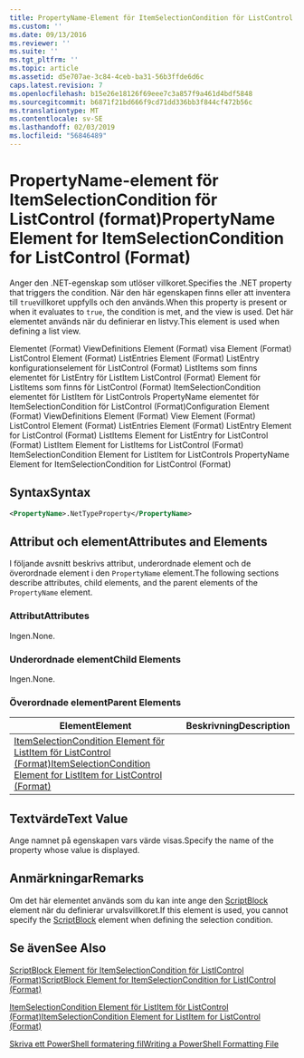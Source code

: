 ```yaml
---
title: PropertyName-Element för ItemSelectionCondition för ListControl (Format) | Microsoft Docs
ms.custom: ''
ms.date: 09/13/2016
ms.reviewer: ''
ms.suite: ''
ms.tgt_pltfrm: ''
ms.topic: article
ms.assetid: d5e707ae-3c84-4ceb-ba31-56b3ffde6d6c
caps.latest.revision: 7
ms.openlocfilehash: b15e26e18126f69eee7c3a857f9a461d4bdf5848
ms.sourcegitcommit: b6871f21bd666f9cd71dd336bb3f844cf472b56c
ms.translationtype: MT
ms.contentlocale: sv-SE
ms.lasthandoff: 02/03/2019
ms.locfileid: "56846489"
---
```

# <a name="propertyname-element-for-itemselectioncondition-for-listcontrol-format"></a><span data-ttu-id="0440b-102">PropertyName-element för ItemSelectionCondition för ListControl (format)</span><span class="sxs-lookup"><span data-stu-id="0440b-102">PropertyName Element for ItemSelectionCondition for ListControl (Format)</span></span>

<span data-ttu-id="0440b-103">Anger den .NET-egenskap som utlöser villkoret.</span><span class="sxs-lookup"><span data-stu-id="0440b-103">Specifies the .NET property that triggers the condition.</span></span> <span data-ttu-id="0440b-104">När den här egenskapen finns eller att inventera till `true`villkoret uppfylls och den används.</span><span class="sxs-lookup"><span data-stu-id="0440b-104">When this property is present or when it evaluates to `true`, the condition is met, and the view is used.</span></span> <span data-ttu-id="0440b-105">Det här elementet används när du definierar en listvy.</span><span class="sxs-lookup"><span data-stu-id="0440b-105">This element is used when defining a list view.</span></span>

<span data-ttu-id="0440b-106">Elementet (Format) ViewDefinitions Element (Format) visa Element (Format) ListControl Element (Format) ListEntries Element (Format) ListEntry konfigurationselement för ListControl (Format) ListItems som finns elementet för ListEntry för ListItem ListControl (Format) Element för ListItems som finns för ListControl (Format) ItemSelectionCondition elementet för ListItem för ListControls PropertyName elementet för ItemSelectionCondition för ListControl (Format)</span><span class="sxs-lookup"><span data-stu-id="0440b-106">Configuration Element (Format) ViewDefinitions Element (Format) View Element (Format) ListControl Element (Format) ListEntries Element (Format) ListEntry Element for ListControl (Format) ListItems Element for ListEntry for ListControl (Format) ListItem Element for ListItems for ListControl (Format) ItemSelectionCondition Element for ListItem for ListControls PropertyName Element for ItemSelectionCondition for ListControl (Format)</span></span>

## <a name="syntax"></a><span data-ttu-id="0440b-107">Syntax</span><span class="sxs-lookup"><span data-stu-id="0440b-107">Syntax</span></span>

```xml
<PropertyName>.NetTypeProperty</PropertyName>
```

## <a name="attributes-and-elements"></a><span data-ttu-id="0440b-108">Attribut och element</span><span class="sxs-lookup"><span data-stu-id="0440b-108">Attributes and Elements</span></span>

<span data-ttu-id="0440b-109">I följande avsnitt beskrivs attribut, underordnade element och de överordnade element i den `PropertyName` element.</span><span class="sxs-lookup"><span data-stu-id="0440b-109">The following sections describe attributes, child elements, and the parent elements of the `PropertyName` element.</span></span>

### <a name="attributes"></a><span data-ttu-id="0440b-110">Attribut</span><span class="sxs-lookup"><span data-stu-id="0440b-110">Attributes</span></span>

<span data-ttu-id="0440b-111">Ingen.</span><span class="sxs-lookup"><span data-stu-id="0440b-111">None.</span></span>

### <a name="child-elements"></a><span data-ttu-id="0440b-112">Underordnade element</span><span class="sxs-lookup"><span data-stu-id="0440b-112">Child Elements</span></span>

<span data-ttu-id="0440b-113">Ingen.</span><span class="sxs-lookup"><span data-stu-id="0440b-113">None.</span></span>

### <a name="parent-elements"></a><span data-ttu-id="0440b-114">Överordnade element</span><span class="sxs-lookup"><span data-stu-id="0440b-114">Parent Elements</span></span>

|<span data-ttu-id="0440b-115">Element</span><span class="sxs-lookup"><span data-stu-id="0440b-115">Element</span></span>|<span data-ttu-id="0440b-116">Beskrivning</span><span class="sxs-lookup"><span data-stu-id="0440b-116">Description</span></span>|
|-------------|-----------------|
|[<span data-ttu-id="0440b-117">ItemSelectionCondition Element för ListItem för ListControl (Format)</span><span class="sxs-lookup"><span data-stu-id="0440b-117">ItemSelectionCondition Element for ListItem for ListControl (Format)</span></span>](./itemselectioncondition-element-for-listitem-for-listcontrol-format.md)||

## <a name="text-value"></a><span data-ttu-id="0440b-118">Textvärde</span><span class="sxs-lookup"><span data-stu-id="0440b-118">Text Value</span></span>

<span data-ttu-id="0440b-119">Ange namnet på egenskapen vars värde visas.</span><span class="sxs-lookup"><span data-stu-id="0440b-119">Specify the name of the property whose value is displayed.</span></span>

## <a name="remarks"></a><span data-ttu-id="0440b-120">Anmärkningar</span><span class="sxs-lookup"><span data-stu-id="0440b-120">Remarks</span></span>

<span data-ttu-id="0440b-121">Om det här elementet används som du kan inte ange den [ScriptBlock](./scriptblock-element-for-itemselectioncondition-for-listcontrol-format.md) element när du definierar urvalsvillkoret.</span><span class="sxs-lookup"><span data-stu-id="0440b-121">If this element is used, you cannot specify the [ScriptBlock](./scriptblock-element-for-itemselectioncondition-for-listcontrol-format.md) element when defining the selection condition.</span></span>

## <a name="see-also"></a><span data-ttu-id="0440b-122">Se även</span><span class="sxs-lookup"><span data-stu-id="0440b-122">See Also</span></span>

[<span data-ttu-id="0440b-123">ScriptBlock Element för ItemSelectionCondition för ListIControl (Format)</span><span class="sxs-lookup"><span data-stu-id="0440b-123">ScriptBlock Element for ItemSelectionCondition for ListIControl (Format)</span></span>](./scriptblock-element-for-itemselectioncondition-for-listcontrol-format.md)

[<span data-ttu-id="0440b-124">ItemSelectionCondition Element för ListItem för ListControl (Format)</span><span class="sxs-lookup"><span data-stu-id="0440b-124">ItemSelectionCondition Element for ListItem for ListControl (Format)</span></span>](./itemselectioncondition-element-for-listitem-for-listcontrol-format.md)

[<span data-ttu-id="0440b-125">Skriva ett PowerShell formatering fil</span><span class="sxs-lookup"><span data-stu-id="0440b-125">Writing a PowerShell Formatting File</span></span>](./writing-a-powershell-formatting-file.md)
